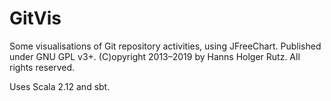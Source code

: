 # GitVis

Some visualisations of Git repository activities, using JFreeChart. Published under GNU GPL v3+.
(C)opyright 2013&ndash;2019 by Hanns Holger Rutz. All rights reserved.

Uses Scala 2.12 and sbt.
